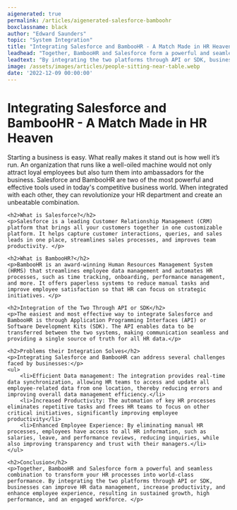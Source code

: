 ```yaml
---
aigenerated: true
permalink: /articles/aigenerated-salesforce-bamboohr
boxclassname: black
author: "Edward Saunders"
topic: "System Integration"
title: "Integrating Salesforce and BambooHR - A Match Made in HR Heaven"
leadhead: "Together, BambooHR and Salesforce form a powerful and seamless combination to transform your HR processes into world-class performance"
leadtext: "By integrating the two platforms through API or SDK, businesses can improve HR data management, increase productivity, and enhance employee experience, resulting in sustained growth, high performance, and an engaged workforce."
image: /assets/images/articles/people-sitting-near-table.webp
date: '2022-12-09 00:00:00'
---
```

<div class="arttext">	<h1>Integrating Salesforce and BambooHR - A Match Made in HR Heaven</h1>
	<p>Starting a business is easy. What really makes it stand out is how well it’s run. An organization that runs like a well-oiled machine would not only attract loyal employees but also turn them into ambassadors for the business. Salesforce and BambooHR are two of the most powerful and effective tools used in today's competitive business world. When integrated with each other, they can revolutionize your HR department and create an unbeatable combination. </p>

	<h2>What is Salesforce?</h2>
	<p>Salesforce is a leading Customer Relationship Management (CRM) platform that brings all your customers together in one customizable platform. It helps capture customer interactions, queries, and sales leads in one place, streamlines sales processes, and improves team productivity. </p>

	<h2>What is BambooHR?</h2>
	<p>BambooHR is an award-winning Human Resources Management System (HRMS) that streamlines employee data management and automates HR processes, such as time tracking, onboarding, performance management, and more. It offers paperless systems to reduce manual tasks and improve employee satisfaction so that HR can focus on strategic initiatives. </p>

	<h2>Integration of the Two Through API or SDK</h2>
	<p>The easiest and most effective way to integrate Salesforce and BambooHR is through Application Programming Interfaces (API) or Software Development Kits (SDK). The API enables data to be transferred between the two systems, making communication seamless and providing a single source of truth for all HR data.</p>

	<h2>Problems their Integration Solves</h2>
	<p>Integrating Salesforce and BambooHR can address several challenges faced by businesses:</p>
	<ul>
		<li>Efficient Data management: The integration provides real-time data synchronization, allowing HR teams to access and update all employee-related data from one location, thereby reducing errors and improving overall data management efficiency.</li>
		<li>Increased Productivity: The automation of key HR processes eliminates repetitive tasks and frees HR teams to focus on other critical initiatives, significantly improving employee productivity</li>
		<li>Enhanced Employee Experience: By eliminating manual HR processes, employees have access to all HR information, such as salaries, leave, and performance reviews, reducing inquiries, while also improving transparency and trust with their managers.</li>
	</ul>

	<h2>Conclusion</h2>
	<p>Together, BambooHR and Salesforce form a powerful and seamless combination to transform your HR processes into world-class performance. By integrating the two platforms through API or SDK, businesses can improve HR data management, increase productivity, and enhance employee experience, resulting in sustained growth, high performance, and an engaged workforce. </p>
</div>
